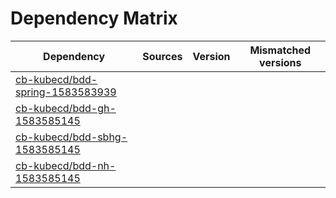 # Dependency Matrix

Dependency | Sources | Version | Mismatched versions
---------- | ------- | ------- | -------------------
[cb-kubecd/bdd-spring-1583583939](https://github.com/cb-kubecd/bdd-spring-1583583939.git) |  | []() | 
[cb-kubecd/bdd-gh-1583585145](https://github.com/cb-kubecd/bdd-gh-1583585145.git) |  | []() | 
[cb-kubecd/bdd-sbhg-1583585145](https://github.com/cb-kubecd/bdd-sbhg-1583585145.git) |  | []() | 
[cb-kubecd/bdd-nh-1583585145](https://github.com/cb-kubecd/bdd-nh-1583585145.git) |  | []() | 
